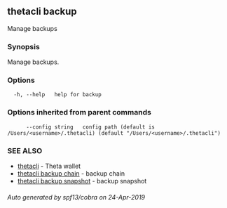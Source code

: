 ## thetacli backup

Manage backups

### Synopsis

Manage backups.

### Options

```
  -h, --help   help for backup
```

### Options inherited from parent commands

```
      --config string   config path (default is /Users/<username>/.thetacli) (default "/Users/<username>/.thetacli")
```

### SEE ALSO

* [thetacli](thetacli.md)	 - Theta wallet
* [thetacli backup chain](thetacli_backup_chain.md)	 - backup chain
* [thetacli backup snapshot](thetacli_backup_snapshot.md)	 - backup snapshot

###### Auto generated by spf13/cobra on 24-Apr-2019
